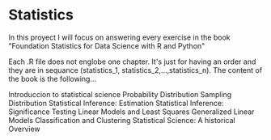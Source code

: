 # Statistics

In this proyect I will focus on answering every exercise in the book "Foundation Statistics for Data Science with R and Python"

Each .R file does not englobe one chapter. It's just for having an order and they are in sequance (statistics_1, statistics_2,...,statistics_n). The content of the book is the following...

Introduccion to statistical science
Probability Distribution
Sampling Distribution
Statistical Inference: Estimation
Statistical Inference: Significance Testing
Linear Models and Least Squares
Generalized Linear Models
Classification and Clustering
Statistical Science: A historical Overview
